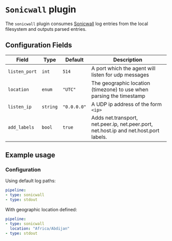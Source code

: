 # `Sonicwall` plugin

The `sonicwall` plugin consumes [Sonicwall](https://www.sonicwall.com/) log entries from the local filesystem and outputs parsed entries.

## Configuration Fields

| Field | Type | Default | Description |
| --- | --- |--- | --- |
| `listen_port` | `int` | `514` | A port which the agent will listen for udp messages |
| `location` | `enum` | `"UTC"` | The geographic location (timezone) to use when parsing the timestamp | 
| `listen_ip` | `string` | `"0.0.0.0"` | A UDP ip address of the form `<ip>` | 
| `add_labels` | `bool` | `true` | Adds net.transport, net.peer.ip, net.peer.port, net.host.ip and net.host.port labels. | 


## Example usage

### Configuration

Using default log paths:

```yaml
pipeline:
- type: sonicwall
- type: stdout

```

With geographic location defined:

```yaml
pipeline:
- type: sonicwall
  location: "Africa/Abdijan"
- type: stdout

```
